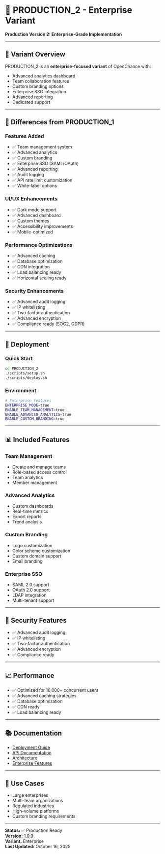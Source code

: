 # 🎨 PRODUCTION_2 - Enterprise Variant

**Production Version 2: Enterprise-Grade Implementation**

---

## 🎯 Variant Overview

PRODUCTION_2 is an **enterprise-focused variant** of OpenChance with:
- Advanced analytics dashboard
- Team collaboration features
- Custom branding options
- Enterprise SSO integration
- Advanced reporting
- Dedicated support

---

## 🔄 Differences from PRODUCTION_1

### Features Added
- ✅ Team management system
- ✅ Advanced analytics
- ✅ Custom branding
- ✅ Enterprise SSO (SAML/OAuth)
- ✅ Advanced reporting
- ✅ Audit logging
- ✅ API rate limit customization
- ✅ White-label options

### UI/UX Enhancements
- ✅ Dark mode support
- ✅ Advanced dashboard
- ✅ Custom themes
- ✅ Accessibility improvements
- ✅ Mobile-optimized

### Performance Optimizations
- ✅ Advanced caching
- ✅ Database optimization
- ✅ CDN integration
- ✅ Load balancing ready
- ✅ Horizontal scaling ready

### Security Enhancements
- ✅ Advanced audit logging
- ✅ IP whitelisting
- ✅ Two-factor authentication
- ✅ Advanced encryption
- ✅ Compliance ready (SOC2, GDPR)

---

## 🚀 Deployment

### Quick Start
```bash
cd PRODUCTION_2
./scripts/setup.sh
./scripts/deploy.sh
```

### Environment
```bash
# Enterprise features
ENTERPRISE_MODE=true
ENABLE_TEAM_MANAGEMENT=true
ENABLE_ADVANCED_ANALYTICS=true
ENABLE_CUSTOM_BRANDING=true
```

---

## 📊 Included Features

### Team Management
- Create and manage teams
- Role-based access control
- Team analytics
- Member management

### Advanced Analytics
- Custom dashboards
- Real-time metrics
- Export reports
- Trend analysis

### Custom Branding
- Logo customization
- Color scheme customization
- Custom domain support
- Email branding

### Enterprise SSO
- SAML 2.0 support
- OAuth 2.0 support
- LDAP integration
- Multi-tenant support

---

## 🔐 Security Features

- ✅ Advanced audit logging
- ✅ IP whitelisting
- ✅ Two-factor authentication
- ✅ Advanced encryption
- ✅ Compliance ready

---

## 📈 Performance

- ✅ Optimized for 10,000+ concurrent users
- ✅ Advanced caching strategies
- ✅ Database optimization
- ✅ CDN ready
- ✅ Load balancing ready

---

## 📚 Documentation

- [Deployment Guide](docs/DEPLOYMENT.md)
- [API Documentation](docs/API.md)
- [Architecture](docs/ARCHITECTURE.md)
- [Enterprise Features](docs/ENTERPRISE_FEATURES.md)

---

## 🎯 Use Cases

- Large enterprises
- Multi-team organizations
- Regulated industries
- High-volume platforms
- Custom branding requirements

---

**Status:** ✅ Production Ready  
**Version:** 1.0.0  
**Variant:** Enterprise  
**Last Updated:** October 16, 2025

